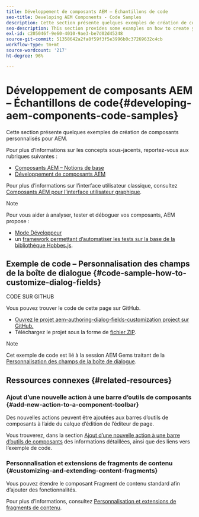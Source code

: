 ```yaml
---
title: Développement de composants AEM – Échantillons de code
seo-title: Developing AEM Components - Code Samples
description: Cette section présente quelques exemples de création de composants personnalisés pour AEM.
seo-description: This section provides some examples on how to create your own components for AEM.
exl-id: c205046f-9e60-4010-9ae3-be7d02d45248
source-git-commit: 51358642a2fa8f59f3f5e3996b0c37269632c4cb
workflow-type: tm+mt
source-wordcount: '217'
ht-degree: 96%

---
```


# Développement de composants AEM – Échantillons de code{#developing-aem-components-code-samples}

Cette section présente quelques exemples de création de composants personnalisés pour AEM.

Pour plus d’informations sur les concepts sous-jacents, reportez-vous aux rubriques suivantes :

* [Composants AEM – Notions de base](/help/sites-developing/components-basics.md)
* [Développement de composants AEM](/help/sites-developing/developing-components.md)

Pour plus d’informations sur l’interface utilisateur classique, consultez [Composants AEM pour l’interface utilisateur graphique](/help/sites-developing/developing-components-classic.md).

>[!NOTE]
>
>Pour vous aider à analyser, tester et déboguer vos composants, AEM propose :
>
>* [Mode Développeur](/help/sites-developing/developer-mode.md)
>* un [framework permettant d’automatiser les tests sur la base de la bibliothèque Hobbes.js](/help/sites-developing/hobbes.md).
>


## Exemple de code – Personnalisation des champs de la boîte de dialogue {#code-sample-how-to-customize-dialog-fields}

CODE SUR GITHUB

Vous pouvez trouver le code de cette page sur GitHub.

* [Ouvrez le projet aem-authoring-dialog-fields-customization project sur GitHub.](https://github.com/Adobe-Marketing-Cloud/aem-authoring-dialog-fields-customization)
* Téléchargez le projet sous la forme de [fichier ZIP](https://github.com/Adobe-Marketing-Cloud/aem-authoring-dialog-fields-customization/archive/master.zip).

>[!NOTE]
>
>Cet exemple de code est lié à la session AEM Gems traitant de la [Personnalisation des champs de la boîte de dialogue](https://experienceleague.adobe.com/docs/experience-manager-gems-events/gems/gems2015/aem-customizing-dialog-fields-in-touch-ui.html).

## Ressources connexes {#related-resources}

### Ajout d’une nouvelle action à une barre d’outils de composants {#add-new-action-to-a-component-toolbar}

Des nouvelles actions peuvent être ajoutées aux barres d’outils de composants à l’aide du calque d’édition de l’éditeur de page.

Vous trouverez, dans la section [Ajout d’une nouvelle action à une barre d’outils de composants](/help/sites-developing/customizing-page-authoring-touch.md#add-new-action-to-a-component-toolbar) des informations détaillées, ainsi que des liens vers l’exemple de code.

### Personnalisation et extensions de fragments de contenu {#customizing-and-extending-content-fragments}

Vous pouvez étendre le composant Fragment de contenu standard afin d’ajouter des fonctionnalités.

Pour plus d’informations, consultez [Personnalisation et extensions de fragments de contenu](/help/sites-developing/customizing-content-fragments.md).
